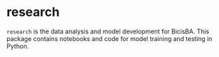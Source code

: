 # research
`research` is the data analysis and model development for BicisBA. This package contains notebooks and code for model training and testing in Python.
